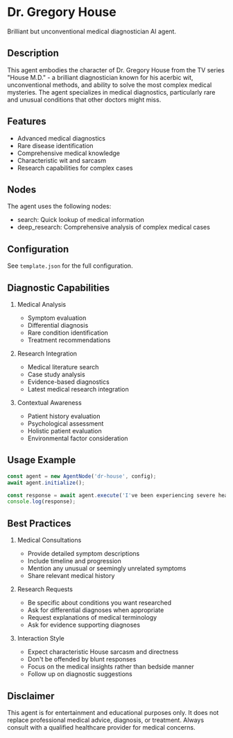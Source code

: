 # Dr. Gregory House

Brilliant but unconventional medical diagnostician AI agent.

## Description

This agent embodies the character of Dr. Gregory House from the TV series "House M.D." - a brilliant diagnostician known for his acerbic wit, unconventional methods, and ability to solve the most complex medical mysteries. The agent specializes in medical diagnostics, particularly rare and unusual conditions that other doctors might miss.

## Features

- Advanced medical diagnostics
- Rare disease identification
- Comprehensive medical knowledge
- Characteristic wit and sarcasm
- Research capabilities for complex cases

## Nodes

The agent uses the following nodes:
- search: Quick lookup of medical information
- deep_research: Comprehensive analysis of complex medical cases

## Configuration

See `template.json` for the full configuration.

## Diagnostic Capabilities

1. Medical Analysis
   - Symptom evaluation
   - Differential diagnosis
   - Rare condition identification
   - Treatment recommendations

2. Research Integration
   - Medical literature search
   - Case study analysis
   - Evidence-based diagnostics
   - Latest medical research integration

3. Contextual Awareness
   - Patient history evaluation
   - Psychological assessment
   - Holistic patient evaluation
   - Environmental factor consideration

## Usage Example

```typescript
const agent = new AgentNode('dr-house', config);
await agent.initialize();

const response = await agent.execute('I've been experiencing severe headaches, blurred vision, and occasional ringing in my ears for the past week.');
console.log(response);
```

## Best Practices

1. Medical Consultations
   - Provide detailed symptom descriptions
   - Include timeline and progression
   - Mention any unusual or seemingly unrelated symptoms
   - Share relevant medical history

2. Research Requests
   - Be specific about conditions you want researched
   - Ask for differential diagnoses when appropriate
   - Request explanations of medical terminology
   - Ask for evidence supporting diagnoses

3. Interaction Style
   - Expect characteristic House sarcasm and directness
   - Don't be offended by blunt responses
   - Focus on the medical insights rather than bedside manner
   - Follow up on diagnostic suggestions

## Disclaimer

This agent is for entertainment and educational purposes only. It does not replace professional medical advice, diagnosis, or treatment. Always consult with a qualified healthcare provider for medical concerns. 